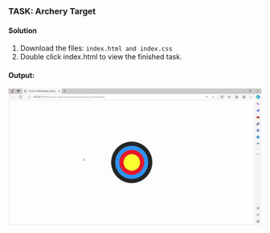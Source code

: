 ### TASK: Archery Target

#### Solution

1. Download the files: `index.html and index.css`
2. Double click index.html to view the finished task.

#### Output:
![The output](../../assets/day-15-submission.gif)

